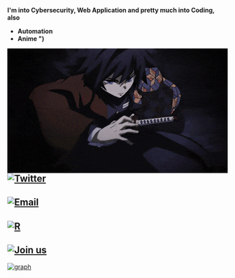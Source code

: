 **I'm into Cybersecurity, Web Application and pretty much into Coding, also**
- **Automation** 
- **Anime ")**

<img align="left" src="rf.gif" style="top:20%; right:20%">

## [![Twitter](https://img.shields.io/twitter/url?label=%20%2Frajk637377&style=social&url=https%3A%2F%2Ftwitter.com%2Frajk637377)](https://twitter.com/myselfsilver)

## [![Email](https://img.shields.io/twitter/url?color=wdw&label=s7887132%40gmail.com&logo=dwwd&logoColor=wdwdw&style=social&url=https%3A%2F%2Ftwitter.com%2Fmyselfsilver)](mailto:s7887132@gmail.com)

## [![R](https://img.shields.io/reddit/user-karma/combined/No_Procedure_2955?label=No_Procedure_2955&style=social)](https://www.reddit.com/user/No_Procedure_2955)

## [![Join us](https://img.shields.io/badge/Join-us-black)](https://www.youtube.com/channel/UC7drqF0RIzeH7W29lsOtnkA)




[![graph](https://activity-graph.herokuapp.com/graph?username=xsummit&theme=react-dark)](https://www.youtube.com/channel/UC7drqF0RIzeH7W29lsOtnkA)




